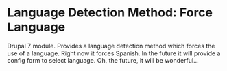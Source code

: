 Language Detection Method: Force Language
===============================

Drupal 7 module. Provides a language detection method which forces the use of a language. Right now it forces Spanish. In the future it will provide a config form to select language. Oh, the future, it will be wonderful…
